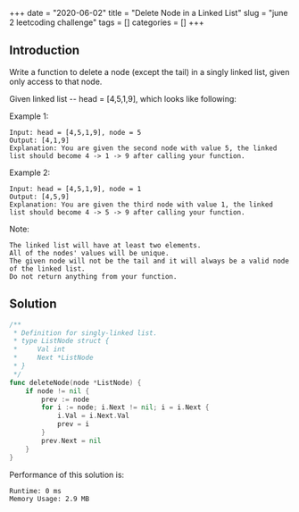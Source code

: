 +++
date = "2020-06-02"
title = "Delete Node in a Linked List"
slug = "june 2 leetcoding challenge"
tags = []
categories = []
+++

## Introduction

Write a function to delete a node (except the tail) in a singly linked list, given only access to that node.

Given linked list -- head = [4,5,1,9], which looks like following:


Example 1:
```
Input: head = [4,5,1,9], node = 5
Output: [4,1,9]
Explanation: You are given the second node with value 5, the linked list should become 4 -> 1 -> 9 after calling your function.
```

Example 2:
```
Input: head = [4,5,1,9], node = 1
Output: [4,5,9]
Explanation: You are given the third node with value 1, the linked list should become 4 -> 5 -> 9 after calling your function.
``` 

Note:
```
The linked list will have at least two elements.
All of the nodes' values will be unique.
The given node will not be the tail and it will always be a valid node of the linked list.
Do not return anything from your function.
```

## Solution

``` go
/**
 * Definition for singly-linked list.
 * type ListNode struct {
 *     Val int
 *     Next *ListNode
 * }
 */
func deleteNode(node *ListNode) {
    if node != nil {
        prev := node
        for i := node; i.Next != nil; i = i.Next {
            i.Val = i.Next.Val
            prev = i
        }
        prev.Next = nil
    }
}
```

Performance of this solution is:
```
Runtime: 0 ms
Memory Usage: 2.9 MB
```
